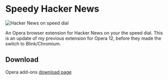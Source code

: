 # Speedy Hacker News

![Hacker News on speed dial](static1.squarespace.com/static/51a0606ee4b0cddb28739570/t/566e684fc647adfeee3cf490/1450076249994/)

An Opera browser extension for Hacker News on your the speed dial. This is an update of my previous extension for Opera 12, before they made the switch to Blink/Chromium.

## Download

Opera add-ons [download page](addons.opera.com/en/extensions/details/hacker-news-2/)
